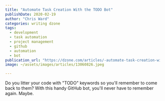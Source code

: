```yaml
---
title: "Automate Task Creation With the TODO Bot"
publishDate: 2020-02-19
author: "Chris Ward"
categories: writing dzone
tags: 
  - development
  - task automation
  - project management
  - github
  - automation
  - bot
publication_url: "https://dzone.com/articles/-automate-task-creation-with-the-todo-bot"
image: ~/assets/images/articles/13060826.jpeg

---
```

Do you litter your code with "TODO" keywords so you'll remember to come back to them? With this handy GitHub bot, you'll never have to remember again. Maybe.

